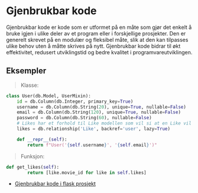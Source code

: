 # Gjenbrukbar kode

Gjenbrukbar kode er kode som er utformet på en måte som gjør det enkelt å bruke igjen i ulike deler av et program eller i forskjellige prosjekter. Den er generelt skrevet på en modulær og fleksibel måte, slik at den kan tilpasses ulike behov uten å måtte skrives på nytt. Gjenbrukbar kode bidrar til økt effektivitet, redusert utviklingstid og bedre kvalitet i programvareutviklingen.

## Eksempler
> Klasse:
```python
class User(db.Model, UserMixin):
    id = db.Column(db.Integer, primary_key=True)
    username = db.Column(db.String(20), unique=True, nullable=False)
    email = db.Column(db.String(120), unique=True, nullable=False)
    password = db.Column(db.String(60), nullable=False)
    # Likes har et forhold til Like modellen som vil si at en Like vil ha user_id og sin egen id.
    likes = db.relationship('Like', backref='user', lazy=True)

    def __repr__(self):
        return f"User('{self.username}', '{self.email}')"
```
> Funksjon:
```python
def get_likes(self):
        return [like.movie_id for like in self.likes]
```

- [Gjenbrukbar kode i flask prosjekt](https://github.com/BlindSanji/movieapp/blob/main/project/models.py)
